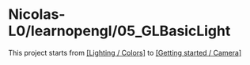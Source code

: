 # Nicolas-L0/learnopengl/05_GLBasicLight

This project starts from [[Lighting / Colors]](https://learnopengl.com/Lighting/Colors) to [[Getting started / Camera]](https://learnopengl.com/Getting-started/Camera)